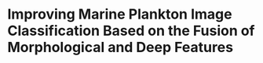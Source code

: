 #  Improving Marine Plankton Image Classification Based on the Fusion of Morphological and Deep Features
